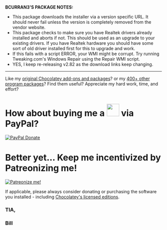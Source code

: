 **BCURRAN3'S PACKAGE NOTES:**

* This package downloads the installer via a version specific URL. It should never fail unless the version is completely removed from the vendor website.
* This package checks to make sure you have Realtek drivers already installed and aborts if not. This should be used as an upgrade to your existing drivers. If you have Realtek hardware you should have some sort of old driver installed first for this to upgrade and work.
* If this fails with a script ERROR, your WMI might be corrupt. Try running Tweaking.com's Windows Repair using the Repair WMI script.
* YES, I keep re-releasing v2.82 as the download links keep changing.

***

Like my [original Chocolatey add-ons and packages](https://chocolatey.org/search?q=tag%3Abcurran3)? or my [400+ other program packages](https://chocolatey.org/profiles/bcurran3)? Find them useful? Appreciate my hard work, time, and effort?


<h1>How about buying me a <img src="https://cdn.rawgit.com/bcurran3/ChocolateyPackages/master/mylogos/beer.png" alt="" width="40" height="40"> via PayPal?</h1>

[![PayPal Donate](https://www.paypalobjects.com/webstatic/mktg/logo/AM_SbyPP_mc_vs_dc_ae.jpg)](https://www.paypal.me/bcurran3donations)

<h1>Better yet... Keep me incentivized by Patreonizing me!</h1>

[![Patreonize me!](https://c5.patreon.com/external/logo/downloads_wordmark_white_on_coral.png)](https://www.patreon.com/bcurran3)


If applicable, please always consider donating or purchasing the software you installed - including [Chocolatey's licensed editions](https://chocolatey.org/pricing).

<h3>TIA,</h3>

<h3>Bill</h3>